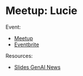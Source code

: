 
# Meetup: Lucie

Event:
- [Meetup](https://www.meetup.com/generative-ai-nantes/events/307005582/)
- [Eventbrite](https://www.eventbrite.com/e/s3e8-conf-lucie-lucie-from-scratch-with-love-tickets-1305930706899)

Resources:
- [Slides GenAI News](./genai-news.pdf)
